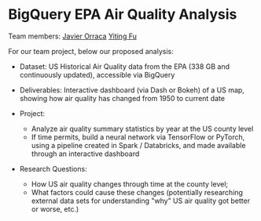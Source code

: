 # BigQuery EPA Air Quality Analysis

Team members:
[Javier Orraca](https://javorraca.github.io/Home/)
[Yiting Fu](https://github.com/Yiting2018)

For our team project, below our proposed analysis:

* Dataset: US Historical Air Quality data from the EPA (338 GB and continuously updated), accessible via BigQuery
* Deliverables: Interactive dashboard (via Dash or Bokeh) of a US map, showing how air quality has changed from 1950 to current date
* Project:
  * Analyze air quality summary statistics by year at the US county level
  * If time permits, build a neural network via TensorFlow or PyTorch, using a pipeline created in Spark / Databricks, and made available through an interactive dashboard

* Research Questions:
  * How US air quality changes through time at the county level;
  * What factors could cause these changes (potentially researching external data sets for understanding "why" US air quality got better or worse, etc.)
